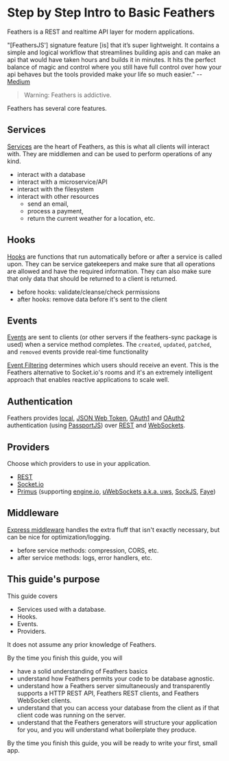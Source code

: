 # Step by Step Intro to Basic Feathers

Feathers is a REST and realtime API layer for modern applications.

"[FeathersJS'] signature feature [is] that it’s super lightweight.
It contains a simple and logical workflow that streamlines building apis
and can make an api that would have taken hours and builds it in minutes.
It hits the perfect balance of magic and control
where you still have full control over how your api behaves
but the tools provided make your life so much easier." --
[Medium](https://medium.com/@codingfriend/feathersjs-a-framework-that-will-spoil-you-109525dfd35e#.8kf707x3k)

> Warning: Feathers is addictive.

Feathers has several core features.

## Services

[Services](../../api/services.md) are the heart of Feathers, as this is what all clients will interact with.
They are middlemen and can be used to perform operations of any kind.
- interact with a database
- interact with a microservice/API
- interact with the filesystem
- interact with other resources
    - send an email,
    - process a payment,
    - return the current weather for a location, etc.
        
## Hooks
        
[Hooks](../../api/hooks.md) are functions that run automatically before or after a service is called upon.
They can be service gatekeepers and make sure that all operations are allowed and have the required information.
They can also make sure that only data that should be returned to a client is returned.
- before hooks: validate/cleanse/check permissions
- after hooks: remove data before it's sent to the client

## Events

[Events](../../api/events.md) are sent to clients (or other servers if the feathers-sync package is used)
when a service method completes.
The `created`, `updated`, `patched`, and `removed` events provide real-time functionality
    
[Event Filtering](../../api/events.md#event-filtering) determines which users should receive an event.
This is the Feathers alternative to Socket.io's rooms
and it's an extremely intelligent approach that enables reactive applications to scale well.

## Authentication

Feathers provides
[local](../../api/authentication/local.md),
[JSON Web Token](../../api/authentication/jwt.md),
[OAuth1](../../api/authentication/oauth1.md)
and [OAuth2](../../api/authentication/oauth2.md) authentication
(using [PassportJS](https://github.com/jaredhanson/passport))
over [REST](https://en.wikipedia.org/wiki/Representational_state_transfer)
and [WebSockets](https://en.wikipedia.org/wiki/WebSocket).

## Providers

Choose which providers to use in your application.
- [REST](https://en.wikipedia.org/wiki/Representational_state_transfer)
- [Socket.io](https://socket.io/)
- [Primus](https://github.com/primus/primus)
(supporting
[engine.io](https://github.com/socketio/engine.io),
[uWebSockets a.k.a. uws](https://github.com/uWebSockets/uWebSockets),
[SockJS](https://github.com/sockjs/sockjs-node),
[Faye](https://faye.jcoglan.com/))
    
## Middleware
  
[Express middleware](https://expressjs.com/en/guide/using-middleware.html)
handles the extra fluff that isn't exactly necessary,
but can be nice for optimization/logging.
- before service methods: compression, CORS, etc.
- after service methods: logs, error handlers, etc.
    
## This guide's purpose

This guide covers
- Services used with a database.
- Hooks.
- Events.
- Providers.

It does not assume any prior knowledge of Feathers.

By the time you finish this guide, you will
- have a solid understanding of Feathers basics
- understand how Feathers permits your code to be database agnostic.
- understand how a Feathers server simultaneously and transparently supports a HTTP REST API,
Feathers REST clients, and Feathers WebSocket clients.
- understand that you can access your database from the client
as if that client code was running on the server.
- understand that the Feathers generators will structure your application for you,
and you will understand what boilerplate they produce.

By the time you finish this guide, you will be ready to write your first, small app.
